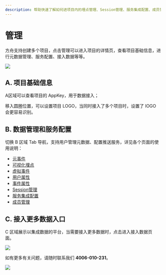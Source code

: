 ```yaml
---
description: 帮助快速了解如何进项目内的埋点管理、Session管理、服务集成配置、成员管理
---
```


# 管理

方舟支持创建多个项目，点击管理可以进入项目的详情页，查看项目基础信息，进行元数据管理、服务配置、接入数据等等。

![ ](https://imguserradar.analysys.cn/fangzhou/img/2018/12/201812191122119940.png)

## A. 项目基础信息

A区域可以查看项目的 AppKey，用于数据接入；

移入圆圈位置，可以设置项目 LOGO，当同时接入了多个项目时，设置了 lOGO 会更容易识别。

## B. 数据管理和服务配置

切换 B 区域 Tab 导航，支持用户管理元数据、配置推送服务，详见各个页面的使用说明：

* [元事件](project-meta-events.md)
* [可视化埋点](project-virtualizer.md)
* [虚拟事件](project-merged-events.md)
* [用户属性](project-user-properties.md)
* [事件属性](project-event-properties.md)
* [Session管理](project-session.md)
* [服务集成配置](project-integrations.md)
* [成员管理](project-member.md)

## C. 接入更多数据入口

C 区域展示以集成数据的平台，当需要接入更多数据时，点击进入接入数据页面。

![ ](https://imguserradar.analysys.cn/fangzhou/img/2018/08/201808121723456670.png)

如有更多有关问题，请随时联系我们 **4006-010-231**。

[![ ](https://imguserradar.analysys.cn/fangzhou/img/2019/01/201901151711159657.jpeg)](https://ark.analysys.cn/view/sign/signup.html?campaign_id=2111486795&utm_campaign=文档注册&utm_medium=自媒体&utm_source=文档&utm_content=&utm_term=)

